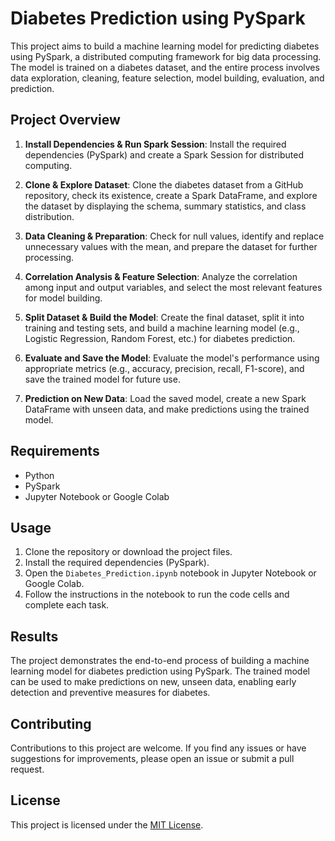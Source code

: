 # Diabetes Prediction using PySpark

This project aims to build a machine learning model for predicting diabetes using PySpark, a distributed computing framework for big data processing. The model is trained on a diabetes dataset, and the entire process involves data exploration, cleaning, feature selection, model building, evaluation, and prediction.

## Project Overview

1. **Install Dependencies & Run Spark Session**: Install the required dependencies (PySpark) and create a Spark Session for distributed computing.

2. **Clone & Explore Dataset**: Clone the diabetes dataset from a GitHub repository, check its existence, create a Spark DataFrame, and explore the dataset by displaying the schema, summary statistics, and class distribution.

3. **Data Cleaning & Preparation**: Check for null values, identify and replace unnecessary values with the mean, and prepare the dataset for further processing.

4. **Correlation Analysis & Feature Selection**: Analyze the correlation among input and output variables, and select the most relevant features for model building.

5. **Split Dataset & Build the Model**: Create the final dataset, split it into training and testing sets, and build a machine learning model (e.g., Logistic Regression, Random Forest, etc.) for diabetes prediction.

6. **Evaluate and Save the Model**: Evaluate the model's performance using appropriate metrics (e.g., accuracy, precision, recall, F1-score), and save the trained model for future use.

7. **Prediction on New Data**: Load the saved model, create a new Spark DataFrame with unseen data, and make predictions using the trained model.

## Requirements

- Python
- PySpark
- Jupyter Notebook or Google Colab

## Usage

1. Clone the repository or download the project files.
2. Install the required dependencies (PySpark).
3. Open the `Diabetes_Prediction.ipynb` notebook in Jupyter Notebook or Google Colab.
4. Follow the instructions in the notebook to run the code cells and complete each task.

## Results

The project demonstrates the end-to-end process of building a machine learning model for diabetes prediction using PySpark. The trained model can be used to make predictions on new, unseen data, enabling early detection and preventive measures for diabetes.

## Contributing

Contributions to this project are welcome. If you find any issues or have suggestions for improvements, please open an issue or submit a pull request.

## License

This project is licensed under the [MIT License](LICENSE).
